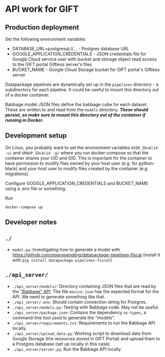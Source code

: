 # API work for GIFT

## Production deployment

Set the following environment variables

- DATABASE_URL=postgresql://... - Postgres database URL
- GOOGLE_APPLICATION_CREDENTIALS - JSON credentials file for Google Cloud service user with bucket and storage object read access to the GIFT portal Giftless server's files
- BUCKET_NAME - Google Cloud Storage bucket for GIFT portal's Giftless server

Datapackage pipelines are dynamically set up in the `pipelines` directory - a subdirectory for each pipeline. It could be useful to mount this directory out of a docker container.

Babbage model JSON files define the babbage cube for each dataset. These are written to and read from the `models` directory. ***These should persist, so make sure to mount this directory out of the container if running in Docker.***


## Development setup

On Linux, you probably want to set the environment variables `USER_ID=$(id -u)`
and `GROUP_ID=$(id -g)` where you run docker-compose so that the container
shares your UID and GID. This is important for the container to have permission
to modify files owned by your host user (e.g. for python-black) and your host
user to modify files created by the container (e.g. migrations).

Configure GOOGLE_APPLICATION_CREDENTIALS and BUCKET_NAME using a .env file or something.

Run

    docker-compose up


## Developer notes

## `./`

* `model.py`: Investigating how to generate a model with https://github.com/openspending/datapackage-pipelines-fiscal (install it with `pip install datapackage-pipelines-fiscal`)

## `./api_server/`

* `./api_server/models/`: Directory containing JSON files that are read by the ["Babbage" API](https://github.com/openspending/babbage). The file `mexico.json` has the expected format for the API. We need to generate something like that.
* `./api_server/.env`: Should contain connection string for Postgres.
* `./api_server/models.py`: Testing with Babbage code. May not be useful.
* `./api_server/package.json`: Contains the dependency `os-types`, a command-line tool used to generate the "models".
* `./api_server/requirements.txt`: Requirements to run the Babbage API locally.
* `./api_server/upload_data.py`: Working script to download data from Google Storage (the resources stored in GIFT Portal) and upload them to a Postgres database (set up locally in this case).
* `./api_server/server.py`: Run the Babbage API locally.
